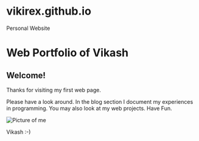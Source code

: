 # vikirex.github.io
Personal Website
    <html>
      <head>
        <meta charset="utf-8">
        <title>Web Portfolio of Vikash</title>
      </head>
      <body>
        <h1>Web Portfolio of Vikash</h1>
    <h2>Welcome!</h2>
    <p>Thanks for visiting my first web page.</p>
     <p>Please have a look around. In the blog section I document my experiences in programming. You may also look at my web projects. Have Fun.</p>
     <img src="V:\Local\vikirex/vikgit.jpg" alt="Picture of me">
    <p>Vikash :-)</p>
      </body>
    </html>
